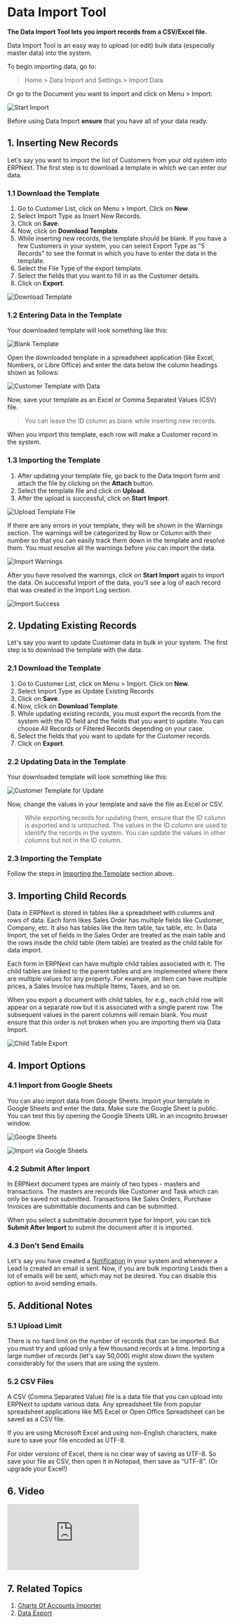 <!--add breadcrumbs-->

# Data Import Tool

**The Data Import Tool lets you import records from a CSV/Excel file.**

Data Import Tool is an easy way to upload (or edit) bulk data (especially master data) into the system.

To begin importing data, go to:

> Home > Data Import and Settings > Import Data

Or go to the Document you want to import and click on Menu > Import:

<img alt="Start Import" class="screenshot" src="/docs/v12/assets/img/setup/data-import/task-menu-import.png">

Before using Data Import **ensure** that you have all of your data ready.

## 1. Inserting New Records

Let's say you want to import the list of Customers from your old system into ERPNext. The first step is to download a template in which we can enter our data.

### 1.1 Download the Template

1. Go to Customer List, click on Menu > Import. Click on **New**.
1. Select Import Type as Insert New Records.
1. Click on **Save**.
1. Now, click on **Download Template**.
1. While inserting new records, the template should be blank. If you have a few Customers in your system, you can select Export Type as "5 Records" to see the format in which you have to enter the data in the template.
1. Select the File Type of the export template.
1. Select the fields that you want to fill in as the Customer details.
1. Click on **Export**.

![Download Template](/docs/v12/assets/img/setup/data-import/download-template.gif)

### 1.2 Entering Data in the Template

Your downloaded template will look something like this:

![Blank Template](/docs/v12/assets/img/setup/data-import/blank-template-file.png)

Open the downloaded template in a spreadsheet application (like Excel, Numbers, or Libre Office) and enter the data below the column headings shown as follows:

![Customer Template with Data](/docs/v12/assets/img/setup/data-import/customer-template-with-data.png)

Now, save your template as an Excel or Comma Separated Values (CSV) file.

> You can leave the ID column as blank while inserting new records.

When you import this template, each row will make a Customer record in the system.


### 1.3 Importing the Template

1. After updating your template file, go back to the Data Import form and attach the file by clicking on the **Attach** button.
1. Select the template file and click on **Upload**.
1. After the upload is successful, click on **Start Import**.

![Upload Template File](/docs/v12/assets/img/setup/data-import/upload-template-file.png)

If there are any errors in your template, they will be shown in the Warnings section. The warnings will be categorized by Row or Column with their number so that you can easily track them down in the template and resolve them. You must resolve all the warnings before you can import the data.

![Import Warnings](/docs/v12/assets/img/setup/data-import/import-warnings.png)

After you have resolved the warnings, click on **Start Import** again to import the data. On successful import of the data, you'll see a log of each record that was created in the Import Log section.

![Import Success](/docs/v12/assets/img/setup/data-import/import-success.png)

## 2. Updating Existing Records

Let's say you want to update Customer data in bulk in your system. The first step is to download the template with the data.

### 2.1 Download the Template

1. Go to Customer List, click on Menu > Import. Click on **New**.
1. Select Import Type as Update Existing Records
1. Click on **Save**.
1. Now, click on **Download Template**.
1. While updating existing records, you must export the records from the system with the ID field and the fields that you want to update. You can choose All Records or Filtered Records depending on your case.
1. Select the fields that you want to update for the Customer records.
1. Click on **Export**.

### 2.2 Updating Data in the Template

Your downloaded template will look something like this:

![Customer Template for Update](/docs/v12/assets/img/setup/data-import/customer-template-for-update.png)

Now, change the values in your template and save the file as Excel or CSV.

> While exporting records for updating them, ensure that the ID column is exported and is untouched. The values in the ID column are used to identify the records in the system. You can update the values in other columns but not in the ID column.

### 2.3 Importing the Template

Follow the steps in [Importing the Template](#23-importing-the-template) section above.

## 3. Importing Child Records

Data in ERPNext is stored in tables like a spreadsheet with columns and rows of data. Each form likes Sales Order has multiple fields like Customer, Company, etc. It also has tables like the item table, tax table, etc. In Data Import, the set of fields in the Sales Order are treated as the main table and the rows inside the child table (item table) are treated as the child table for data import.

Each form in ERPNext can have multiple child tables associated with it. The child tables are linked to the parent tables and are implemented where there are multiple values for any property. For example, an Item can have multiple prices, a Sales Invoice has multiple Items, Taxes, and so on.

When you export a document with child tables, for e.g., each child row will appear on a separate row but it is associated with a single parent row. The subsequent values in the parent columns will remain blank. You must ensure that this order is not broken when you are importing them via Data Import.

![Child Table Export](/docs/v12/assets/img/setup/data-import/child-table-export.png)

## 4. Import Options

### 4.1 Import from Google Sheets

You can also import data from Google Sheets. Import your template in Google Sheets and enter the data. Make sure the Google Sheet is public. You can test this by opening the Google Sheets URL in an incognito browser window.

![Google Sheets](/docs/v12/assets/img/setup/data-import/google-sheets.png)

![Import via Google Sheets](/docs/v12/assets/img/setup/data-import/import-via-google-sheets.png)

### 4.2 Submit After Import

In ERPNext document types are mainly of two types - masters and transactions. The masters are records like Customer and Task which can only be saved not submitted. Transactions like Sales Orders, Purchase Invoices are submittable documents and can be submitted.

When you select a submittable document type for Import, you can tick **Submit After Import** to submit the document after it is imported.

### 4.3 Don't Send Emails

Let's say you have created a [Notification](/docs/v12/user/manual/en/setting-up/notifications) in your system and whenever a Lead is created an email is sent. Now, if you are bulk importing Leads then a lot of emails will be sent, which may not be desired. You can disable this option to avoid sending emails.

## 5. Additional Notes

### 5.1 Upload Limit

There is no hard limit on the number of records that can be imported. But you must try and upload only a few thousand records at a time. Importing a large number of records (let's say 50,000) might slow down the system considerably for the users that are using the system.

### 5.2 CSV Files

A CSV (Comma Separated Value) file is a data file that you can upload into
ERPNext to update various data. Any spreadsheet file from popular spreadsheet
applications like MS Excel or Open Office Spreadsheet can be saved as a CSV
file.

If you are using Microsoft Excel and using non-English characters, make sure
to save your file encoded as UTF-8.

For older versions of Excel, there is no clear way of saving as UTF-8. So save your file as CSV,
then open it in Notepad, then save as “UTF-8”. (Or upgrade your Excel!)

## 6. Video

<div class="embed-container">
    <iframe src="https://www.youtube.com/embed/Ta2Xx3QoK3E" frameborder="0" allowfullscreen></iframe>
</div>

## 7. Related Topics

1. [Charts Of Accounts Importer](/docs/v12/user/manual/en/setting-up/chart-of-accounts-importer)
1. [Data Export](/docs/v12/user/manual/en/setting-up/data/data-export)
